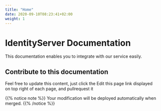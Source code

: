 ```yaml
---
title: "Home"
date: 2020-09-10T08:23:41+02:00
weight: 1
---
```


# IdentityServer Documentation
This documentation enables you to integrate with our service easily.

## Contribute to this documentation
Feel free to update this content, just click the Edit this page link displayed on top right of each page, and pullrequest it

{{% notice note %}}
Your modification will be deployed automatically when merged.
{{% /notice %}}